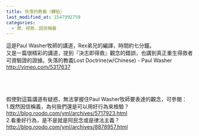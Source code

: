 ```yaml
---
title: 失落的教義（轉貼）
last_modified_at: 1547992759
categories:
  - 罪、得救、因信稱義
---
```


這是Paul Washer牧師的講道，Rex弟兄的編譯，時間約七分鐘。<br>又是一篇很精彩的講道，提到『決志即得救』觀念的錯誤，也講到真正重生得救者可資驗證的證據。<!--more-->失落的教義Lost Doctrine(w/Chinese) - Paul Washer<br>http://vimeo.com/5317637<br><br><br><br><br>假使對這篇講道有疑惑，無法掌握住Paul Washer牧師要表達的觀念，可參閱：<br>1.既然因信稱義，為何我們還是可以用好行為來檢驗？ <br>http://blog.roodo.com/yml/archives/5717923.html<br>2.看重好行為，是不是就是阿民念或是律法主義？ <br>http://blog.roodo.com/yml/archives/8878957.html
